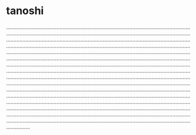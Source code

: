 # tanoshi
................................................................................................................................................................................................................................................................................................................................................................................................................................................................................................................................................................................................................................................................................................................................................................................................................................................................................................................................................................................................................................................................................................................................................................................................................................................................................................................................................................................................................................................................................................................................................................................................................................................................................................................................................................................................................................................................................................................................................................................................................................................................................